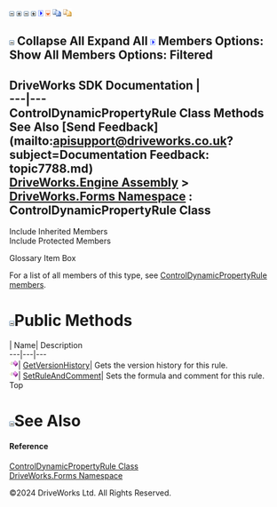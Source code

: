 ![](dotnetimages/collapse.gif) ![](dotnetimages/expand.gif) ![](dotnetimages/collapse.gif) ![](dotnetimages/expand.gif) ![](dotnetimages/drpdown.gif) ![](dotnetimages/drpdown_orange.gif) ![](dotnetimages/copycode.gif) ![](dotnetimages/copycodeHighlight.gif)

![](dotnetimages/collapse.gif) Collapse All Expand All ![](dotnetimages/drpdown.gif) Members Options: Show All  Members Options: Filtered   
---  
DriveWorks SDK Documentation  |   
---|---  
ControlDynamicPropertyRule Class Methods   
See Also [Send Feedback](mailto:apisupport@driveworks.co.uk?subject=Documentation Feedback: topic7788.md)  
[DriveWorks.Engine Assembly](topic2156.md) > [DriveWorks.Forms Namespace](topic7266.md) : ControlDynamicPropertyRule Class  
---  
  
Include Inherited Members    
Include Protected Members    


Glossary Item Box

For a list of all members of this type, see [ControlDynamicPropertyRule members](topic7789.md).

# ![](dotnetimages/collapse.gif)Public Methods

| Name| Description  
---|---|---  
![Public Method](dotnetimages/publicMethod.gif)| [GetVersionHistory](topic7795.md)| Gets the version history for this rule.   
![Public Method](dotnetimages/publicMethod.gif)| [SetRuleAndComment](topic7796.md)| Sets the formula and comment for this rule.   
Top

# ![](dotnetimages/collapse.gif)See Also

#### Reference

[ControlDynamicPropertyRule Class](topic7788.md)   
[DriveWorks.Forms Namespace](topic7266.md)

©2024 DriveWorks Ltd. All Rights Reserved.
